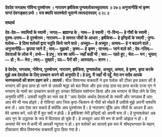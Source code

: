 **देवदेव जगन्नाथ गोविन्द पुरुषोत्तम ।** **नारायण हृषीकेश पुण्यश्लोकाच्युताव्यय ॥ २७॥** **अनुजानीहि मां कृष्ण यान्तं देवगङ्क्षत प्रभो ।** **यत्र क्वापि सतश्चेतो भूयान्मे त्वत्पदास्पदम् ॥ २८॥** 

**शब्दार्थ** 

**देव-देव—** **स्वामियों के स्वामी** **; जगत्—** **ब्रह्माण्ड के** **; नाथ—** **हे स्वामी** **; गो-विन्द—** **हे गौवों के स्वामी** **; पुरुष-उत्तम—** **हे** **पुरुषोत्तम** **; नारायण—** **हे समस्त जीवों के आधार** **; हृषीकेश—** **हे इन्द्रियों के स्वामी** **; पुण्य-श्लोक—** **हे दिव्य श्लोकों द्वारा स्तुति** **किये जाने वाले** **; अच्युत—** **हे अच्युत** **; अव्यय—** **हे न बदलने वाले** **; अनुजानीहि—** **कृपया जाने दें** **; माम्—** **मुझको** **; कृष्ण—** **हे** **कृष्ण** **; यान्तम्—** **जाने वाले को** **; देव-गतिम्—** **देवताओं के लोक में** **; प्रभो—** **हे प्रभु** **; यत्र क्व अपि—** **जहाँ कहीं भी** **; सत:—** **रहते** **हुए** **; चेत:—** **मन** **; भूयात्—** **हो** **; मे—** **मेरा** **; त्वत्—** **तुश्हारे** **; पद—** **पैरों की** **; आस्पदम्—** **शरण।** **.** 

**हे देवदेव, जगन्नाथ, गोविन्द, पुरुषोत्तम, नारायण, हृषीकेश, पुण्यश्लोक, अच्युत, अव्यय,** **हे कृष्ण, कृपा करके मुझे अब देवलोक के लिए प्रस्थान करने की अनुमति दें। हे प्रभु, मैं जहाँ** **भी रहूँ, मेरा मन सदैव आपके चरणकमलों की शरण ग्रहण करे।** **तात्पर्य :** श्रील विश्वनाथ चक्रवर्ती ने इस श्लोक की टीका इस प्रकार की है भगवान् की कृपा प्राप्त हो जाने से उसकी श्रद्धा को बल मिला और इस तरह दास पद प्राप्त करके राजा नृग ने भगवान् के नामों का उच्चारण करते हुए उनका विधिवत यशोगान किया और तब भगवान् से विदा लेने के लिए अनुमति माँगी। उसकी स्तुति का भाव यह है ''आप देवदेव अर्थात् देवताओं के स्वामी और जगन्नाथ हैं अत: आप मेरे भी नाथ होइये। हे गोविन्द! आप जिस कृपा-चितवन से गौवों को मोहते हैं उसीसे मुझे अपनी सश्पत्ति बना लें। आप ऐसा कर सकते हैं क्योंकि आप पुरुषोत्तम हैं। हे नारायण! चूँकि आप जीवों के आधार हैं अत: मेरे आश्रय बनें, भले ही मैं बुरा क्यों न होऊँ। हे हृषीकेश! मेरी इन्द्रियों को अपनी बना लें। हे पुण्यश्लोक! अब आप नृग के उद्धारक के रूप में विलयात हो चुके हैं। हे अच्युत! आप मेरे मन से कभी ओझल न हों। हे अव्यय! मेरे मन में कभी भी आपकी न्यूनता न हो। इन श्लोकों का तात्पर्य इस रूप में *श्रीमद्भागवत* के महान् टीकाकार श्रील विश्वनाथ चक्रवर्ती द्वारा दिया गया है।  